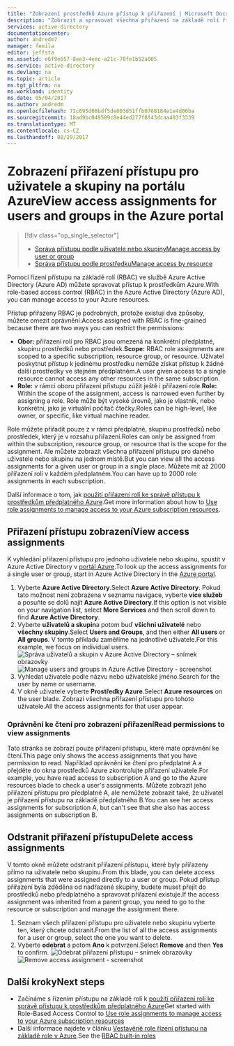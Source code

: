 ```yaml
---
title: "Zobrazení prostředků Azure přístup k přiřazení | Microsoft Docs"
description: "Zobrazit a spravovat všechna přiřazení na základě rolí řízení přístupu pro všechny uživatele nebo skupinu na portálu Azure"
services: active-directory
documentationcenter: 
author: andredm7
manager: femila
editor: jeffsta
ms.assetid: e6f9e657-8ee3-4eec-a21c-78fe1b52a005
ms.service: active-directory
ms.devlang: na
ms.topic: article
ms.tgt_pltfrm: na
ms.workload: identity
ms.date: 05/04/2017
ms.author: andredm
ms.openlocfilehash: 72c695d08bdf5de003d51ffb0768184e1e4d00ba
ms.sourcegitcommit: 18ad9bc049589c8e44ed277f8f43dcaa483f3339
ms.translationtype: MT
ms.contentlocale: cs-CZ
ms.lasthandoff: 08/29/2017
---
```

# <a name="view-access-assignments-for-users-and-groups-in-the-azure-portal"></a><span data-ttu-id="574d3-103">Zobrazení přiřazení přístupu pro uživatele a skupiny na portálu Azure</span><span class="sxs-lookup"><span data-stu-id="574d3-103">View access assignments for users and groups in the Azure portal</span></span>
> [!div class="op_single_selector"]
> * [<span data-ttu-id="574d3-104">Správa přístupu podle uživatele nebo skupiny</span><span class="sxs-lookup"><span data-stu-id="574d3-104">Manage access by user or group</span></span>](role-based-access-control-manage-assignments.md)
> * [<span data-ttu-id="574d3-105">Správa přístupu podle prostředku</span><span class="sxs-lookup"><span data-stu-id="574d3-105">Manage access by resource</span></span>](role-based-access-control-configure.md)

<span data-ttu-id="574d3-106">Pomocí řízení přístupu na základě rolí (RBAC) ve službě Azure Active Directory (Azure AD) můžete spravovat přístup k prostředkům Azure.</span><span class="sxs-lookup"><span data-stu-id="574d3-106">With role-based access control (RBAC) in the Azure Active Directory (Azure AD), you can manage access to your Azure resources.</span></span> 

<span data-ttu-id="574d3-107">Přístup přiřazeny RBAC je podrobných, protože existují dva způsoby, můžete omezit oprávnění:</span><span class="sxs-lookup"><span data-stu-id="574d3-107">Access assigned with RBAC is fine-grained because there are two ways you can restrict the permissions:</span></span>

* <span data-ttu-id="574d3-108">**Obor:** přiřazení rolí pro RBAC jsou omezená na konkrétní předplatné, skupinu prostředků nebo prostředek.</span><span class="sxs-lookup"><span data-stu-id="574d3-108">**Scope:** RBAC role assignments are scoped to a specific subscription, resource group, or resource.</span></span> <span data-ttu-id="574d3-109">Uživatel poskytnut přístup k jedinému prostředku nemůže získat přístup k žádné další prostředky ve stejném předplatném.</span><span class="sxs-lookup"><span data-stu-id="574d3-109">A user given access to a single resource cannot access any other resources in the same subscription.</span></span>
* <span data-ttu-id="574d3-110">**Role:** v rámci oboru přiřazení přístupu zúžit ještě i přiřazení role.</span><span class="sxs-lookup"><span data-stu-id="574d3-110">**Role:** Within the scope of the assignment, access is narrowed even further by assigning a role.</span></span> <span data-ttu-id="574d3-111">Role může být vysoké úrovně, jako je vlastník, nebo konkrétní, jako je virtuální počítač čtečky.</span><span class="sxs-lookup"><span data-stu-id="574d3-111">Roles can be high-level, like owner, or specific, like virtual machine reader.</span></span>

<span data-ttu-id="574d3-112">Role můžete přiřadit pouze z v rámci předplatné, skupinu prostředků nebo prostředek, který je v rozsahu přiřazení.</span><span class="sxs-lookup"><span data-stu-id="574d3-112">Roles can only be assigned from within the subscription, resource group, or resource that is the scope for the assignment.</span></span> <span data-ttu-id="574d3-113">Ale můžete zobrazit všechna přiřazení přístupu pro daného uživatele nebo skupinu na jednom místě.</span><span class="sxs-lookup"><span data-stu-id="574d3-113">But you can view all the access assignments for a given user or group in a single place.</span></span> <span data-ttu-id="574d3-114">Můžete mít až 2000 přiřazení rolí v každém předplatném.</span><span class="sxs-lookup"><span data-stu-id="574d3-114">You can have up to 2000 role assignments in each subscription.</span></span> 

<span data-ttu-id="574d3-115">Další informace o tom, jak [použití přiřazení rolí ke správě přístupu k prostředkům předplatného Azure](role-based-access-control-configure.md).</span><span class="sxs-lookup"><span data-stu-id="574d3-115">Get more information about how to [Use role assignments to manage access to your Azure subscription resources](role-based-access-control-configure.md).</span></span>

## <a name="view-access-assignments"></a><span data-ttu-id="574d3-116">Přiřazení přístupu zobrazení</span><span class="sxs-lookup"><span data-stu-id="574d3-116">View access assignments</span></span>
<span data-ttu-id="574d3-117">K vyhledání přiřazení přístupu pro jednoho uživatele nebo skupinu, spustit v Azure Active Directory v [portál Azure](http://portal.azure.com).</span><span class="sxs-lookup"><span data-stu-id="574d3-117">To look up the access assignments for a single user or group, start in Azure Active Directory in the [Azure portal](http://portal.azure.com).</span></span>

1. <span data-ttu-id="574d3-118">Vyberte **Azure Active Directory**.</span><span class="sxs-lookup"><span data-stu-id="574d3-118">Select **Azure Active Directory**.</span></span> <span data-ttu-id="574d3-119">Pokud tato možnost není zobrazena v seznamu navigace, vyberte **více služeb** a posuňte se dolů najít **Azure Active Directory**.</span><span class="sxs-lookup"><span data-stu-id="574d3-119">If this option is not visible on your navigation list, select **More Services** and then scroll down to find **Azure Active Directory**.</span></span>
2. <span data-ttu-id="574d3-120">Vyberte **uživatelů a skupin**a potom buď **všichni uživatelé** nebo **všechny skupiny**.</span><span class="sxs-lookup"><span data-stu-id="574d3-120">Select **Users and Groups**, and then either **All users** or **All groups**.</span></span> <span data-ttu-id="574d3-121">V tomto příkladu zaměříme na jednotlivé uživatele.</span><span class="sxs-lookup"><span data-stu-id="574d3-121">For this example, we focus on individual users.</span></span>
    <span data-ttu-id="574d3-122">![Správa uživatelů a skupin v Azure Active Directory – snímek obrazovky](./media/role-based-access-control-manage-assignments/rbac_users_groups.png)</span><span class="sxs-lookup"><span data-stu-id="574d3-122">![Manage users and groups in Azure Active Directory - screenshot](./media/role-based-access-control-manage-assignments/rbac_users_groups.png)</span></span>
3. <span data-ttu-id="574d3-123">Vyhledat uživatele podle názvu nebo uživatelské jméno.</span><span class="sxs-lookup"><span data-stu-id="574d3-123">Search for the user by name or username.</span></span>
4. <span data-ttu-id="574d3-124">V okně uživatele vyberte **Prostředky Azure**.</span><span class="sxs-lookup"><span data-stu-id="574d3-124">Select **Azure resources** on the user blade.</span></span> <span data-ttu-id="574d3-125">Zobrazí všechna přiřazení přístupu pro tohoto uživatele.</span><span class="sxs-lookup"><span data-stu-id="574d3-125">All the access assignments for that user appear.</span></span>

### <a name="read-permissions-to-view-assignments"></a><span data-ttu-id="574d3-126">Oprávnění ke čtení pro zobrazení přiřazení</span><span class="sxs-lookup"><span data-stu-id="574d3-126">Read permissions to view assignments</span></span>
<span data-ttu-id="574d3-127">Tato stránka se zobrazí pouze přiřazení přístupu, které máte oprávnění ke čtení.</span><span class="sxs-lookup"><span data-stu-id="574d3-127">This page only shows the access assignments that you have permission to read.</span></span> <span data-ttu-id="574d3-128">Například oprávnění ke čtení pro předplatné A a přejděte do okna prostředků Azure zkontrolujte přiřazení uživatele.</span><span class="sxs-lookup"><span data-stu-id="574d3-128">For example, you have read access to subscription A and go to the Azure resources blade to check a user's assignments.</span></span> <span data-ttu-id="574d3-129">Můžete zobrazit jeho přiřazení přístupu pro předplatné A, ale nemůžete zobrazit také, že uživatel je přiřazení přístupu na základě předplatného B.</span><span class="sxs-lookup"><span data-stu-id="574d3-129">You can see her access assignments for subscription A, but can't see that she also has access assignments on subscription B.</span></span>

## <a name="delete-access-assignments"></a><span data-ttu-id="574d3-130">Odstranit přiřazení přístupu</span><span class="sxs-lookup"><span data-stu-id="574d3-130">Delete access assignments</span></span>
<span data-ttu-id="574d3-131">V tomto okně můžete odstranit přiřazení přístupu, které byly přiřazeny přímo na uživatele nebo skupinu.</span><span class="sxs-lookup"><span data-stu-id="574d3-131">From this blade, you can delete access assignments that were assigned directly to a user or group.</span></span> <span data-ttu-id="574d3-132">Pokud přístup přiřazení byla zděděna od nadřazené skupiny, budete muset přejít do prostředků nebo předplatného a spravovat přiřazení existuje.</span><span class="sxs-lookup"><span data-stu-id="574d3-132">If the access assignment was inherited from a parent group, you need to go to the resource or subscription and manage the assignment there.</span></span>

1. <span data-ttu-id="574d3-133">Seznam všech přiřazení přístupu pro uživatele nebo skupinu vyberte ten, který chcete odstranit.</span><span class="sxs-lookup"><span data-stu-id="574d3-133">From the list of all the access assignments for a user or group, select the one you want to delete.</span></span>
2. <span data-ttu-id="574d3-134">Vyberte **odebrat** a potom **Ano** k potvrzení.</span><span class="sxs-lookup"><span data-stu-id="574d3-134">Select **Remove** and then **Yes** to confirm.</span></span>
    <span data-ttu-id="574d3-135">![Odebrat přiřazení přístupu – snímek obrazovky](./media/role-based-access-control-manage-assignments/delete_assignment.png)</span><span class="sxs-lookup"><span data-stu-id="574d3-135">![Remove access assignment - screenshot](./media/role-based-access-control-manage-assignments/delete_assignment.png)</span></span>

## <a name="next-steps"></a><span data-ttu-id="574d3-136">Další kroky</span><span class="sxs-lookup"><span data-stu-id="574d3-136">Next steps</span></span>

* <span data-ttu-id="574d3-137">Začínáme s řízením přístupu na základě rolí k [použití přiřazení rolí ke správě přístupu k prostředkům předplatného Azure](role-based-access-control-configure.md)</span><span class="sxs-lookup"><span data-stu-id="574d3-137">Get started with Role-Based Access Control to [Use role assignments to manage access to your Azure subscription resources](role-based-access-control-configure.md)</span></span>
* <span data-ttu-id="574d3-138">Další informace najdete v článku [Vestavěné role řízení přístupu na základě role v Azure](role-based-access-built-in-roles.md).</span><span class="sxs-lookup"><span data-stu-id="574d3-138">See the [RBAC built-in roles](role-based-access-built-in-roles.md)</span></span>

